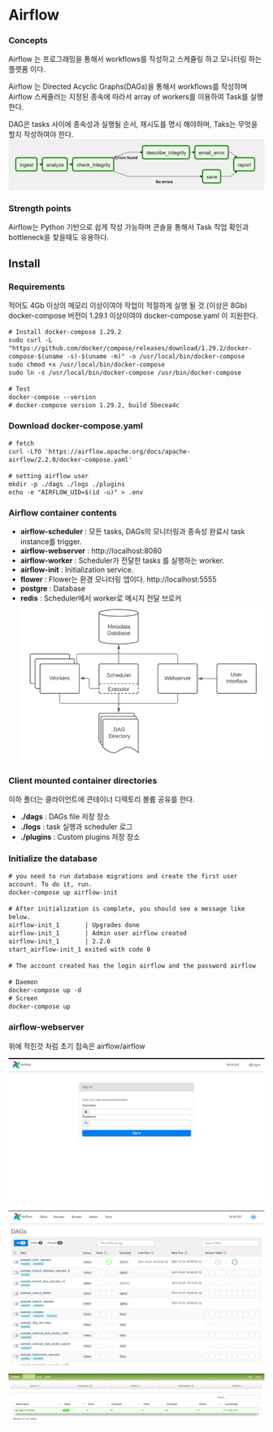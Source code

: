 # Airflow
### Concepts
Airflow 는 프로그래밍을 통해서 workflows를 작성하고 스케쥴링 하고 모니터링 하는 플랫폼 이다.

Airflow 는 Directed Acyclic Graphs(DAGs)을 통해서 workflows를 작성하며
Airflow 스케줄러는 지정된 종속에 따라서 array of workers를 이용하여 Task를 실행 한다.

DAG은 tasks 사이에 종속성과 실행될 순서, 재시도를 명시 해야하며, 
Taks는 무엇을 할지 작성하여야 한다.
![airflow-1](https://github.com/sanggi-wjg/my_study/blob/main/Airflow/data/airflow-1.png?raw=true)

### Strength points
Airflow는 Python 기반으로 쉽게 작성 가능하며 콘솔을 통해서 Task 작업 확인과 bottleneck을 찾을때도 유용하다.

## Install
### Requirements
적어도 4Gb 이상의 메모리 이상이여야 작업이 적절하게 실행 될 것.(이상은 8Gb)
docker-compose 버전이 1.29.1 이상이여야 docker-compose.yaml 이 지원한다.
```
# Install docker-compose 1.29.2 
sudo curl -L "https://github.com/docker/compose/releases/download/1.29.2/docker-compose-$(uname -s)-$(uname -m)" -o /usr/local/bin/docker-compose
sudo chmod +x /usr/local/bin/docker-compose
sudo ln -s /usr/local/bin/docker-compose /usr/bin/docker-compose

# Test
docker-compose --version
# docker-compose version 1.29.2, build 5becea4c
```
### Download docker-compose.yaml
```shell script
# fetch
curl -LfO 'https://airflow.apache.org/docs/apache-airflow/2.2.0/docker-compose.yaml'

# setting airflow user 
mkdir -p ./dags ./logs ./plugins
echo -e "AIRFLOW_UID=$(id -u)" > .env
```
### Airflow container contents
* **airflow-scheduler** : 모든 tasks, DAGs의 모니터링과 종속성 완료시 task instance를 trigger.
* **airflow-webserver** : http://localhost:8080
* **airflow-worker** : Scheduler가 전달한 tasks 를 실행하는 worker.
* **airflow-init** : Initialization service.
* **flower** : Flower는 환경 모니터링 앱이다. http://localhost:5555
* **postgre** : Database
* **redis** : Scheduler에서 worker로 메시지 전달 브로커 
![airflow-2](https://github.com/sanggi-wjg/my_study/blob/main/Airflow/data/airflow-2.png?raw=true)

### Client mounted container directories
이하 폴더는 클라이언트에 콘테이너 디렉토리 볼륨 공유를 한다. 
* **./dags** : DAGs file 저장 장소
* **./logs** : task 실행과 scheduler 로그
* **./plugins** : Custom plugins 저장 장소

### Initialize the database
```shell script
# you need to run database migrations and create the first user account. To do it, run.
docker-compose up airflow-init

# After initialization is complete, you should see a message like below.
airflow-init_1       | Upgrades done
airflow-init_1       | Admin user airflow created
airflow-init_1       | 2.2.0
start_airflow-init_1 exited with code 0

# The account created has the login airflow and the password airflow

# Daemon
docker-compose up -d
# Screen
docker-compose up
```

### airflow-webserver
위에 적힌것 처럼 초기 접속은 airflow/airflow   

![airflow-3](https://github.com/sanggi-wjg/my_study/blob/main/Airflow/data/airflow-3.png?raw=true)

![airflow-4](https://github.com/sanggi-wjg/my_study/blob/main/Airflow/data/airflow-4.png?raw=true)

![airflow-4](https://github.com/sanggi-wjg/my_study/blob/main/Airflow/data/airflow-5.png?raw=true)